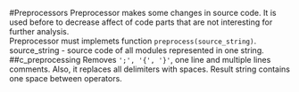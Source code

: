 #Preprocessors
Preprocessor makes some changes in source code. It is used before to decrease affect of code parts 
that are not interesting for further analysis.</br> 
Preprocessor must implemets function ```preprocess(source_string)```. source_string - source code of all modules 
represented in one string.
##c_preprocessing
Removes ```';', '{', '}'```, one line and multiple lines comments. Also, it replaces all delimiters with spaces. Result string 
contains one space between operators.
